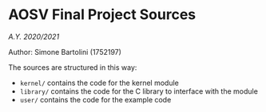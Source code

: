 # AOSV Final Project Sources
_A.Y. 2020/2021_

Author: Simone Bartolini (1752197) 

The sources are structured in this way:
- `kernel/` contains the code for the kernel module
- `library/` contains the code for the C library to interface with the module
- `user/` contains the code for the example code

